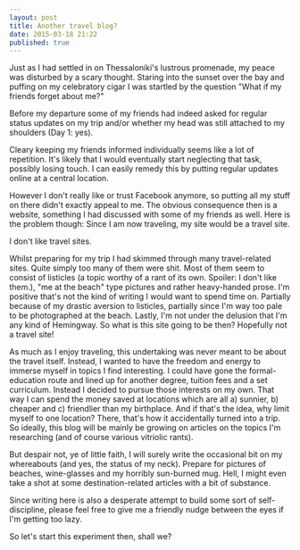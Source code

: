 ```yaml
---
layout: post
title: Another travel blog? 
date: 2015-03-18 21:22
published: true
---
```

Just as I had settled in on Thessaloniki's lustrous promenade, my peace was disturbed by a scary thought. Staring into the sunset over the bay and puffing on my celebratory cigar I was startled by the question "What if my friends forget about me?" 

Before my departure some of my friends had indeed asked for regular status updates on my trip and/or whether my head was still attached to my shoulders (Day 1: yes).

Cleary keeping my friends informed individually seems like a lot of repetition. It's likely that I would eventually start neglecting that task, possibly losing touch. I can easily remedy this by putting regular updates online at a central location.

However I don't really like or trust Facebook anymore, so putting all my stuff on there didn't exactly appeal to me.
The obvious consequence then is a website, something I had discussed with some of my friends as well.
Here is the problem though: Since I am now traveling, my site would be a travel site. 

I don't like travel sites.

Whilst preparing for my trip I had skimmed through many travel-related sites. Quite simply too many of them were shit. 
Most of them seem to consist of listicles (a topic worthy of a rant of its own. Spoiler: I don't like them.), "me at the beach" type pictures and rather heavy-handed prose.
I'm positive that's not the kind of writing I would want to spend time on. Partially because of my drastic aversion to listicles, partially since I'm way too pale to be photographed at the beach. Lastly, I'm not under the delusion that I'm any kind of Hemingway.
So what is this site going to be then? 
Hopefully not a travel site!

As much as I enjoy traveling, this undertaking was never meant to be about the travel itself. Instead, I wanted to have the freedom and energy to immerse myself in topics I find interesting. I could have gone  the formal-education route and lined up for another degree, tuition fees and a set curriculum. Instead I decided to pursue those interests on my own. That way I can spend the money saved at locations which are all a) sunnier, b) cheaper and c) friendlier than my birthplace. And if that's the idea, why limit myself to one location? There, that's how it accidentally turned into a trip.
So ideally, this blog will be mainly be growing on articles on the topics I'm researching (and of course various vitriolic rants).

But despair not, ye of little faith, I will surely write the occasional bit on my whereabouts (and yes, the status of my neck). Prepare for pictures of beaches, wine-glasses and my horribly sun-burned mug. Hell, I might even take a shot at some destination-related articles with a bit of substance.

Since writing here is also a desperate attempt to build some sort of self-discipline, please feel free to give me a friendly nudge between the eyes if I'm getting too lazy.

So let's start this experiment then, shall we?





